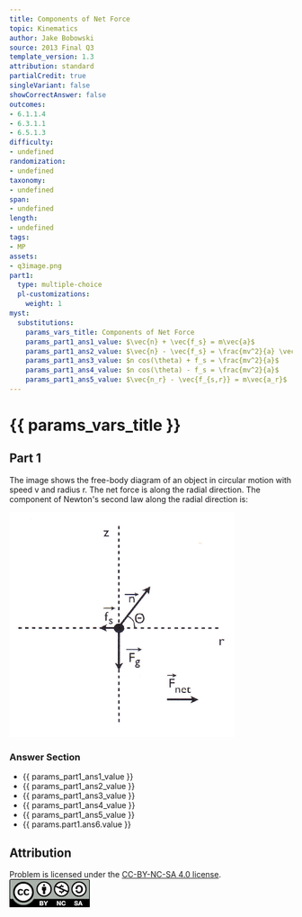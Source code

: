 ```yaml
---
title: Components of Net Force
topic: Kinematics
author: Jake Bobowski
source: 2013 Final Q3
template_version: 1.3
attribution: standard
partialCredit: true
singleVariant: false
showCorrectAnswer: false
outcomes:
- 6.1.1.4
- 6.3.1.1
- 6.5.1.3
difficulty:
- undefined
randomization:
- undefined
taxonomy:
- undefined
span:
- undefined
length:
- undefined
tags:
- MP
assets:
- q3image.png
part1:
  type: multiple-choice
  pl-customizations:
    weight: 1
myst:
  substitutions:
    params_vars_title: Components of Net Force
    params_part1_ans1_value: $\vec{n} + \vec{f_s} = m\vec{a}$
    params_part1_ans2_value: $\vec{n} - \vec{f_s} = \frac{mv^2}{a} \vec{r}$
    params_part1_ans3_value: $n cos(\theta) + f_s = \frac{mv^2}{a}$
    params_part1_ans4_value: $n cos(\theta) - f_s = \frac{mv^2}{a}$
    params_part1_ans5_value: $\vec{n_r} - \vec{f_{s,r}} = m\vec{a_r}$
---
```

# {{ params_vars_title }}

## Part 1

The image shows the free-body diagram of an object in circular motion with speed v and radius r.
The net force is along the radial direction.
The component of Newton's second law along the radial direction is:

<img src="q3image.png" width="400" height="400" alt="Circular Motion FBD">

### Answer Section

- {{ params_part1_ans1_value }}
- {{ params_part1_ans2_value }}
- {{ params_part1_ans3_value }}
- {{ params_part1_ans4_value }}
- {{ params_part1_ans5_value }}
- {{ params.part1.ans6.value }}

## Attribution

Problem is licensed under the [CC-BY-NC-SA 4.0 license](https://creativecommons.org/licenses/by-nc-sa/4.0/).<br> ![The Creative Commons 4.0 license requiring attribution-BY, non-commercial-NC, and share-alike-SA license.](https://raw.githubusercontent.com/firasm/bits/master/by-nc-sa.png)